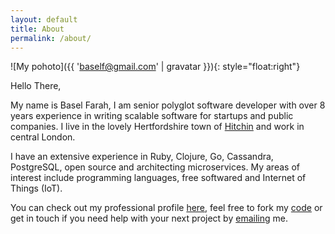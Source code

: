 ```yaml
---
layout: default
title: About
permalink: /about/
---
```

![My pohoto]({{ 'baself@gmail.com' | gravatar }}){: style="float:right"}

Hello There,

My name is Basel Farah, I am senior polyglot software developer with over 8 years experience in writing scalable software for startups and public companies. I live in the lovely Hertfordshire town of [Hitchin][hitchin-wiki] and work in central London.

I have an extensive experience in Ruby, Clojure, Go, Cassandra, PostgreSQL, open source and architecting microservices. My areas of interest include programming languages, free softwared and Internet of Things (IoT).

You can check out my professional profile [here][linkedin-profile], feel free to fork my [code][github-profile] or get in touch if you need help with your next project by [emailing][email-address] me.

[hitchin-wiki]: https://en.wikipedia.org/wiki/Hitchin 
[linkedin-profile]: https://uk.linkedin.com/in/baself
[github-profile]: https://github.com/baz44
[email-address]: mailto:hello@baselfarah.co.uk
